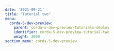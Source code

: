 ```yaml
---
date: '2021-09-21'
title: "Tutorial two"
menu:
  corda-5-dev-preview:
    parent: corda-5-dev-preview-tutorials-deploy
    identifier: corda-5-dev-preview-tutorial-two
    weight: 2000
section_menu: corda-5-dev-preview
---
```

